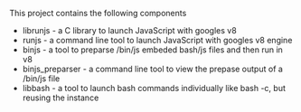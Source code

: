 This project contains the following components

 * librunjs -  a C library to launch JavaScript with googles v8
 * runjs    -  a command line tool to launch JavaScript with googles v8 engine
 * binjs    -  a tool to preparse /bin/js embeded bash/js files and then run in v8
 * binjs_preparser - a command line tool to view the prepase output of a /bin/js file
 * libbash  -  a tool to launch bash commands individually like bash -c, but reusing the instance


